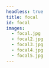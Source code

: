 ```yaml
---
headless: true
title: focal
id: focal
images:
  - focal.jpg
  - focal2.jpg
  - focal3.jpg
  - focal4.jpg
  - focal5.jpg
---
```

